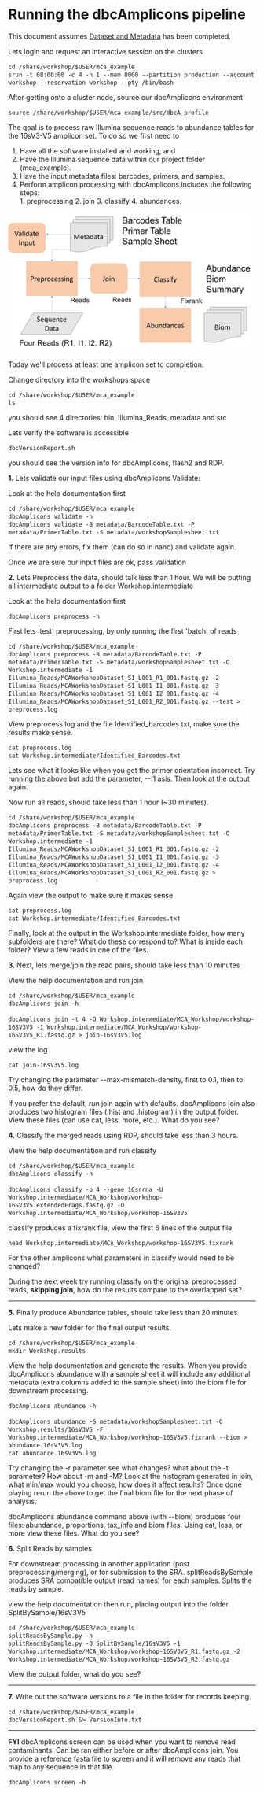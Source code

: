Running the dbcAmplicons pipeline
===============================================

This document assumes [Dataset and Metadata](./dbcAmplicons/data_metadata_link) has been completed.

Lets login and request an interactive session on the clusters

	cd /share/workshop/$USER/mca_example
	srun -t 08:00:00 -c 4 -n 1 --mem 8000 --partition production --account workshop --reservation workshop --pty /bin/bash

After getting onto a cluster node, source our dbcAmplicons environment

	source /share/workshop/$USER/mca_example/src/dbcA_profile

The goal is to process raw Illumina sequence reads to abundance tables for the 16sV3-V5 amplicon set. To do so we first need to

1. Have all the software installed and working, and
2. Have the Illumina sequence data within our project folder (mca_example).
3. Have the input metadata files: barcodes, primers, and samples.
4. Perform amplicon processing with dbcAmplicons includes the following steps: 				 
		1. preprocessing
		2. join
		3. classify
		4. abundances.

<img src="Workflow.png" alt="workflow" width="600px"/>

Today we'll process at least one amplicon set to completion.

Change directory into the workshops space

	cd /share/workshop/$USER/mca_example
	ls

you should see 4 directories: bin, Illumina_Reads, metadata and src

Lets verify the software is accessible

	dbcVersionReport.sh

you should see the version info for dbcAmplicons, flash2 and RDP.

**1\.**  Lets validate our input files using dbcAmplicons Validate:

Look at the help documentation first

	cd /share/workshop/$USER/mca_example
	dbcAmplicons validate -h
	dbcAmplicons validate -B metadata/BarcodeTable.txt -P metadata/PrimerTable.txt -S metadata/workshopSamplesheet.txt

If there are any errors, fix them (can do so in nano) and validate again.

Once we are sure our input files are ok, pass validation

**2\.** Lets Preprocess the data, should talk less than 1 hour. We will be putting all intermediate output to a folder Workshop.intermediate

Look at the help documentation first

	dbcAmplicons preprocess -h

First lets 'test' preprocessing, by only running the first 'batch' of reads

	cd /share/workshop/$USER/mca_example
	dbcAmplicons preprocess -B metadata/BarcodeTable.txt -P metadata/PrimerTable.txt -S metadata/workshopSamplesheet.txt -O Workshop.intermediate -1 Illumina_Reads/MCAWorkshopDataset_S1_L001_R1_001.fastq.gz -2 Illumina_Reads/MCAWorkshopDataset_S1_L001_I1_001.fastq.gz -3 Illumina_Reads/MCAWorkshopDataset_S1_L001_I2_001.fastq.gz -4 Illumina_Reads/MCAWorkshopDataset_S1_L001_R2_001.fastq.gz --test > preprocess.log

View preprocess.log and the file Identified_barcodes.txt, make sure the results make sense.

	cat preprocess.log
	cat Workshop.intermediate/Identified_Barcodes.txt

Lets see what it looks like when you get the primer orientation incorrect. Try running the above but add the parameter, --I1 asis. Then look at the output again.

Now run all reads, should take less than 1 hour (\~30 minutes).

	cd /share/workshop/$USER/mca_example
	dbcAmplicons preprocess -B metadata/BarcodeTable.txt -P metadata/PrimerTable.txt -S metadata/workshopSamplesheet.txt -O Workshop.intermediate -1 Illumina_Reads/MCAWorkshopDataset_S1_L001_R1_001.fastq.gz -2 Illumina_Reads/MCAWorkshopDataset_S1_L001_I1_001.fastq.gz -3 Illumina_Reads/MCAWorkshopDataset_S1_L001_I2_001.fastq.gz -4 Illumina_Reads/MCAWorkshopDataset_S1_L001_R2_001.fastq.gz > preprocess.log

Again view the output to make sure it makes sense

	cat preprocess.log
	cat Workshop.intermediate/Identified_Barcodes.txt

Finally, look at the output in the Workshop.intermediate folder, how many subfolders are there? What do these correspond to? What is inside each folder? View a few reads in one of the files.

**3\.** Next, lets merge/join the read pairs, should take less than 10 minutes

View the help documentation and run join

	cd /share/workshop/$USER/mca_example
	dbcAmplicons join -h

	dbcAmplicons join -t 4 -O Workshop.intermediate/MCA_Workshop/workshop-16SV3V5 -1 Workshop.intermediate/MCA_Workshop/workshop-16SV3V5_R1.fastq.gz > join-16sV3V5.log

view the log

	cat join-16sV3V5.log

Try changing the parameter --max-mismatch-density, first to 0.1, then to 0.5, how do they differ.

If you prefer the default, run join again with defaults. dbcAmplicons join also produces two histogram files (.hist and .histogram) in the output folder. View these files (can use cat, less, more, etc.). What do you see?

**4\.** Classify the merged reads using RDP, should take less than 3 hours.

View the help documentation and run classify

	cd /share/workshop/$USER/mca_example
	dbcAmplicons classify -h

	dbcAmplicons classify -p 4 --gene 16srrna -U Workshop.intermediate/MCA_Workshop/workshop-16SV3V5.extendedFrags.fastq.gz -O Workshop.intermediate/MCA_Workshop/workshop-16SV3V5

classify produces a fixrank file, view the first 6 lines of the output file

	head Workshop.intermediate/MCA_Workshop/workshop-16SV3V5.fixrank

For the other amplicons what parameters in classify would need to be changed?

During the next week try running classify on the original preprocessed reads, __skipping join__, how do the results compare to the overlapped set?

---

**5\.** Finally produce Abundance tables, should take less than 20 minutes

Lets make a new folder for the final output results.

	cd /share/workshop/$USER/mca_example
	mkdir Workshop.results

View the help documentation and generate the results. When you provide dbcAmplicons abundance with a sample sheet it will include any additional metadata (extra columns added to the sample sheet) into the biom file for downstream processing.

	dbcAmplicons abundance -h

	dbcAmplicons abundance -S metadata/workshopSamplesheet.txt -O Workshop.results/16sV3V5 -F Workshop.intermediate/MCA_Workshop/workshop-16SV3V5.fixrank --biom > abundance.16sV3V5.log
	cat abundance.16sV3V5.log

Try changing the -r parameter see what changes? what about the -t parameter? How about -m and -M? Look at the histogram generated in join, what min/max would you choose, how does it affect results? Once done playing rerun the above to get the final biom file for the next phase of analysis.

dbcAmplicons abundance command above (with --biom) produces four files: abundance, proportions, tax_info and biom files. Using cat, less, or more view these files. What do you see?

**6\.** Split Reads by samples

For downstream processing in another application (post preprocessing/merging), or for submission to the SRA. splitReadsBySample produces SRA compatible output (read names) for each samples. Splits the reads by sample.

view the help documentation then run, placing output into the folder SplitBySample/16sV3V5

	cd /share/workshop/$USER/mca_example
	splitReadsBySample.py -h
	splitReadsBySample.py -O SplitBySample/16sV3V5 -1 Workshop.intermediate/MCA_Workshop/workshop-16SV3V5_R1.fastq.gz -2 Workshop.intermediate/MCA_Workshop/workshop-16SV3V5_R2.fastq.gz

View the output folder, what do you see?

---

**7\.** Write out the software versions to a file in the folder for records keeping.

	cd /share/workshop/$USER/mca_example
	dbcVersionReport.sh &> VersionInfo.txt

---

**FYI** dbcAmplicons screen can be used when you want to remove read contaminants. Can be ran either before or after dbcAmplicons join. You provide a reference fasta file to screen and it will remove any reads that map to any sequence in that file.

	dbcAmplicons screen -h
